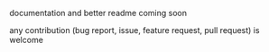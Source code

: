 documentation and better readme coming soon

any contribution (bug report, issue, feature request, pull request) is welcome